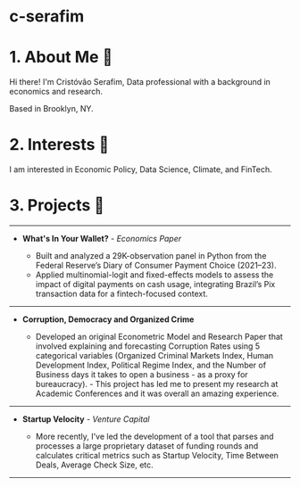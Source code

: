 # c-serafim

# 1. About Me 👋
Hi there! I'm Cristóvão Serafim, Data professional with a background in economics and research.

Based in Brooklyn, NY.

# 2. Interests 💭
I am interested in Economic Policy, Data Science, Climate, and FinTech.

# 3. Projects 📖
___
- **What's In Your Wallet?** - *Economics Paper*

    - Built and analyzed a 29K-observation panel in Python from the Federal Reserve’s Diary of Consumer Payment Choice
    (2021–23).
    - Applied multinomial-logit and fixed-effects models to assess the impact of digital payments on cash usage, integrating
    Brazil’s Pix transaction data for a fintech-focused context.
___
- **Corruption, Democracy and Organized Crime**

    - Developed an original Econometric Model and Research Paper that involved explaining and forecasting Corruption Rates using 5 categorical variables (Organized Criminal Markets Index, Human Development Index, Political Regime Index, and the Number of Business days it takes to open a business - as a proxy for bureaucracy). - This project has led me to present my research at Academic Conferences and it was overall an amazing experience.  
___
- **Startup Velocity** - *Venture Capital*

    - More recently, I've led the development of a tool that parses and processes a large proprietary dataset of funding rounds and calculates critical metrics such as Startup Velocity, Time Between Deals, Average Check Size, etc.
___

